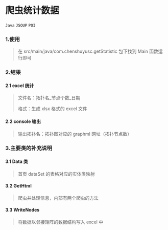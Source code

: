 # 爬虫统计数据

`Java` `JSOUP` `POI`

### 1.使用
> 在 src/main/java/com.chenshuyusc.getStatistic 包下找到 Main 函数运行即可

### 2.结果
#### 2.1 excel 统计
> 文件名：拓扑名_节点个数_日期
>
> 格式：生成 xlsx 格式的 excel 文件

#### 2.2 console 输出
> 输出拓扑名：拓扑图对应的 graphml 网址（拓扑节点数）


### 3.主要类的补充说明
#### 3.1 Data 类
> 首页 dataSet 的表格对应的实体类映射

#### 3.2 GetHtml
> 爬虫并处理信息，内部有两个爬虫的方法

#### 3.3 WriteNodes
> 将数据以邻接矩阵的数据结构写入 excel 中


